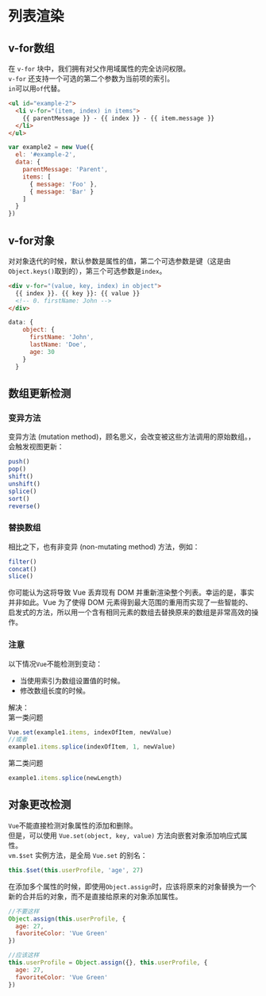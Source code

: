# 列表渲染

## v-for数组
在 `v-for` 块中，我们拥有对父作用域属性的完全访问权限。  
`v-for` 还支持一个可选的第二个参数为当前项的索引。  
`in`可以用`of`代替。
```html
<ul id="example-2">
  <li v-for="(item, index) in items">
    {{ parentMessage }} - {{ index }} - {{ item.message }}
  </li>
</ul>
```
```js
var example2 = new Vue({
  el: '#example-2',
  data: {
    parentMessage: 'Parent',
    items: [
      { message: 'Foo' },
      { message: 'Bar' }
    ]
  }
})
```

## v-for对象
对对象迭代的时候，默认参数是属性的值，第二个可选参数是键（这是由`Object.keys()`取到的），第三个可选参数是`index`。
```html
<div v-for="(value, key, index) in object">
  {{ index }}. {{ key }}: {{ value }}
  <!-- 0. firstName: John -->
</div>
```
```js
data: {
    object: {
      firstName: 'John',
      lastName: 'Doe',
      age: 30
    }
  }
```

## 数组更新检测
### 变异方法
变异方法 (mutation method)，顾名思义，会改变被这些方法调用的原始数组。，会触发视图更新：
```js
push()
pop()
shift()
unshift()
splice()
sort()
reverse()
```
### 替换数组
相比之下，也有非变异 (non-mutating method) 方法，例如：
```js
filter()
concat()
slice()
```
你可能认为这将导致 Vue 丢弃现有 DOM 并重新渲染整个列表。幸运的是，事实并非如此。Vue 为了使得 DOM 元素得到最大范围的重用而实现了一些智能的、启发式的方法，所以用一个含有相同元素的数组去替换原来的数组是非常高效的操作。

### 注意
以下情况`Vue`不能检测到变动：
- 当使用索引为数组设置值的时候。
- 修改数组长度的时候。

解决：  
第一类问题
```js
Vue.set(example1.items, indexOfItem, newValue)
//或者
example1.items.splice(indexOfItem, 1, newValue)
```
第二类问题
```js
example1.items.splice(newLength)
```


## 对象更改检测
`Vue`不能直接检测对象属性的添加和删除。  
但是，可以使用 `Vue.set(object, key, value)` 方法向嵌套对象添加响应式属性。  
`vm.$set` 实例方法，是全局 `Vue.set` 的别名：
```js
this.$set(this.userProfile, 'age', 27)
```

在添加多个属性的时候，即使用`Object.assign`时，应该将原来的对象替换为一个新的合并后的对象，而不是直接给原来的对象添加属性。
```js
//不要这样
Object.assign(this.userProfile, {
  age: 27,
  favoriteColor: 'Vue Green'
})

//应该这样
this.userProfile = Object.assign({}, this.userProfile, {
  age: 27,
  favoriteColor: 'Vue Green'
})
```

